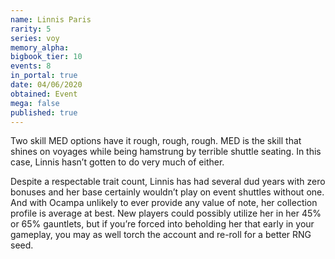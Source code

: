 ```yaml
---
name: Linnis Paris
rarity: 5
series: voy
memory_alpha:
bigbook_tier: 10
events: 8
in_portal: true
date: 04/06/2020
obtained: Event
mega: false
published: true
---
```


Two skill MED options have it rough, rough, rough. MED is the skill that shines on voyages while being hamstrung by terrible shuttle seating. In this case, Linnis hasn’t gotten to do very much of either.

Despite a respectable trait count, Linnis has had several dud years with zero bonuses and her base certainly wouldn’t play on event shuttles without one. And with Ocampa unlikely to ever provide any value of note, her collection profile is average at best. New players could possibly utilize her in her 45% or 65% gauntlets, but if you’re forced into beholding her that early in your gameplay, you may as well torch the account and re-roll for a better RNG seed.
